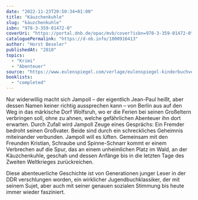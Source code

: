 ```yaml
---
date: "2022-11-23T20:50:34+01:00"
title: "Käuzchenkuhle"
slug: "käuzchenkuhle"
isbn: "978-3-359-01472-0"
coverUri: "https://portal.dnb.de/opac/mvb/cover?isbn=978-3-359-01472-0"
cataloguePermalink: "https://d-nb.info/1000916413"
author: "Horst Beseler"
publishedAt: "2010"
topics:
  - "Krimi"
  - "Abenteuer"
source: "https://www.eulenspiegel.com/verlage/eulenspiegel-kinderbuchverlag/titel/257-kaeuzchenkuhle.html"
booklists:
  - "completed"
---
```

Nur widerwillig macht sich Jampoll – der eigentlich Jean-Paul heißt, aber dessen 
Namen keiner richtig aussprechen kann – von Berlin aus auf den Weg in das 
märkische Dorf Wolfsruh, wo er die Ferien bei seinen Großeltern verbringen soll, 
ohne zu ahnen, welche gefährlichen Abenteuer ihn dort erwarten. Durch Zufall 
wird Jampoll Zeuge eines Gesprächs: Ein Fremder bedroht seinen Großvater. Beide 
sind durch ein schreckliches Geheimnis miteinander verbunden. Jampoll will es 
lüften. Gemeinsam mit den Freunden Kristian, Schraube und Spinne-Schnarr kommt 
er einem Verbrechen auf die Spur, das an einem unheimlichen Platz im Wald, an 
der Käuzchenkuhle, geschah und dessen Anfänge bis in die letzten Tage des 
Zweiten Weltkrieges zurückreichen.

Diese abenteuerliche Geschichte ist von Generationen junger Leser in der DDR 
verschlungen worden, ein wirklicher Jugendbuchklassiker, der mit seinem Sujet, 
aber auch mit seiner genauen sozialen Stimmung bis heute immer wieder fasziniert.